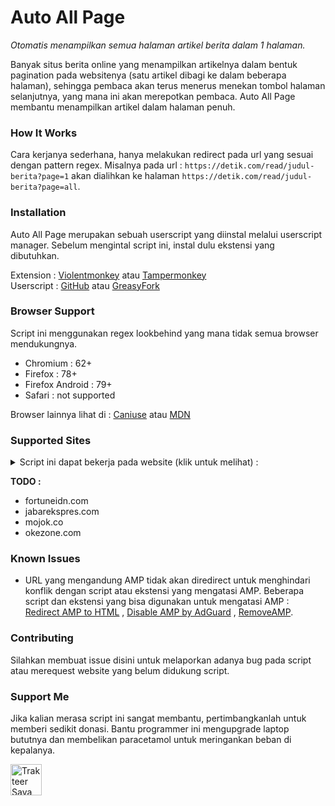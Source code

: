 # Auto All Page

*Otomatis menampilkan semua halaman artikel berita dalam 1 halaman.*

Banyak situs berita online yang menampilkan artikelnya dalam bentuk pagination pada websitenya (satu artikel dibagi ke
dalam beberapa halaman), sehingga pembaca akan terus menerus menekan tombol halaman selanjutnya, yang mana ini akan
merepotkan pembaca. Auto All Page membantu menampilkan artikel dalam halaman penuh.

### How It Works

Cara kerjanya sederhana, hanya melakukan redirect pada url yang sesuai dengan pattern regex.
Misalnya pada url : `https://detik.com/read/judul-berita?page=1` akan dialihkan ke
halaman `https://detik.com/read/judul-berita?page=all`.

### Installation

Auto All Page merupakan sebuah userscript yang diinstal melalui userscript manager. Sebelum mengintal script ini, instal
dulu ekstensi yang dibutuhkan.

Extension  : [Violentmonkey](https://violentmonkey.github.io/) atau [Tampermonkey](https://www.tampermonkey.net)  
Userscript : [GitHub](https://raw.githubusercontent.com/reforget-id/AutoAllPage/main/script/autoallpage.user.js)
atau [GreasyFork](https://greasyfork.org/id/scripts/415479-auto-all-page)

### Browser Support

Script ini menggunakan regex lookbehind yang mana tidak semua browser mendukungnya.

* Chromium : 62+
* Firefox : 78+
* Firefox Android : 79+
* Safari : not supported

Browser lainnya lihat di : [Caniuse](https://caniuse.com/js-regexp-lookbehind)
atau [MDN](https://developer.mozilla.org/en-US/docs/Web/JavaScript/Reference/Global_Objects/RegExp)

### Supported Sites

<details>
    <summary>Script ini dapat bekerja pada website (klik untuk melihat) :
</summary>  
    <ul>
        <li>100kpj.com</li>
        <li>aboutmalang.com</li>
        <li>ayocirebon.com</li>
        <li>akurat.co</li>
        <li>bolasport.com</li>
        <li>cnbcindonesia.com</li>
        <li>cnnindonesia.com</li>
        <li>detik.com</li>
        <li>genpi.co</li>
        <li>grid.id</li>
        <li>gridoto.com</li>
        <li>herstory.co.id</li>
        <li>hops.id</li>
        <li>idntimes.com</li>
        <li>idxchannel.com</li>
        <li>inews.id</li>
        <li>intipseleb.com</li>
        <li>jatimnetwork.com</li>
        <li>jpnn.com</li>
        <li>kompas.com</li>
        <li>kompas.tv</li>
        <li>kompasiana.com</li>
        <li>kontan.co.id</li>
        <li>motorplus-online.com</li>
        <li>pikiran-rakyat.com</li>
        <li>republika.co.id</li>
        <li>sahijab.com</li>
        <li>sindonews.com</li>
        <li>sonora.id</li>
        <li>suara.com</li>
        <li>tempo.co</li>
        <li>tribunnews.com</li>
        <li>tvonenews.com</li>
        <li>unews.id</li>
        <li>viva.co.id</li>
        <li>wartaekonomi.co.id</li>
    </ul>    
</details>

**TODO :**

* fortuneidn.com
* jabarekspres.com
* mojok.co
* okezone.com

### Known Issues

* URL yang mengandung AMP tidak akan diredirect untuk menghindari konflik dengan script atau ekstensi yang mengatasi
  AMP. Beberapa script dan ekstensi yang bisa digunakan untuk mengatasi
  AMP : [Redirect AMP to HTML](https://www.daniel.priv.no/web-extensions/amp2html.html)
  , [Disable AMP by AdGuard](https://github.com/AdguardTeam/DisableAMP)
  , [RemoveAMP](https://github.com/bentasker/RemoveAMP).

### Contributing

Silahkan membuat issue disini untuk melaporkan adanya bug pada script atau merequest website yang belum didukung script.

### Support Me

Jika kalian merasa script ini sangat membantu, pertimbangkanlah untuk memberi sedikit donasi. Bantu programmer ini
mengupgrade laptop bututnya dan membelikan paracetamol untuk meringankan beban di kepalanya.

<a href="https://trakteer.id/reforget-id" target="_blank">
    <img id="wse-buttons-preview" src="https://cdn.trakteer.id/images/embed/trbtn-red-1.png" height="50" style="border:0;height:50px;" alt="Trakteer Saya">
</a>
